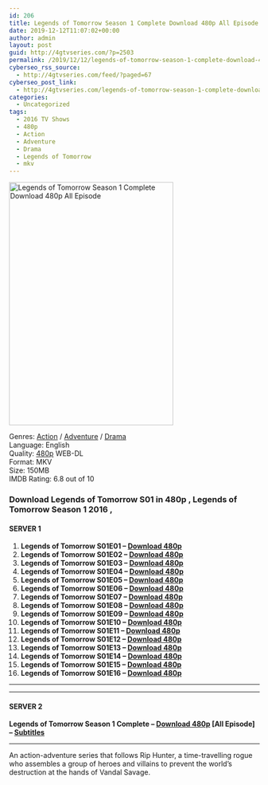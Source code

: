 ```yaml
---
id: 206
title: Legends of Tomorrow Season 1 Complete Download 480p All Episode
date: 2019-12-12T11:07:02+00:00
author: admin
layout: post
guid: http://4gtvseries.com/?p=2503
permalink: /2019/12/12/legends-of-tomorrow-season-1-complete-download-480p-all-episode/
cyberseo_rss_source:
  - http://4gtvseries.com/feed/?paged=67
cyberseo_post_link:
  - http://4gtvseries.com/legends-of-tomorrow-season-1-complete-download-480p-all-episode/
categories:
  - Uncategorized
tags:
  - 2016 TV Shows
  - 480p
  - Action
  - Adventure
  - Drama
  - Legends of Tomorrow
  - mkv
---
```

<img loading="lazy" class="aligncenter" src="https://1.bp.blogspot.com/-xZjY2NFEo4M/XfIdmOpQz_I/AAAAAAAAAcE/u4ct6PC1RT8DJmjBhhlnknSKFM54ePusgCK4BGAYYCw/s1600/Legends%2Bof%2BTomorrow%2BSeason%2B1.png" alt="Legends of Tomorrow Season 1 Complete Download 480p All Episode" width="330" height="488" />

Genres:&nbsp;<a href="http://4gtvseries.com/tag/action/" data-wpel-link="internal">Action</a>&nbsp;/&nbsp;<a href="http://4gtvseries.com/tag/adventure/" data-wpel-link="internal">Adventure</a>&nbsp;/&nbsp;<a href="http://4gtvseries.com/tag/drama/" data-wpel-link="internal">Drama</a>  
Language: English  
Quality:&nbsp;<a href="http://4gtvseries.com/tag/480p/" data-wpel-link="internal">480p</a> WEB-DL  
Format: MKV  
Size: 150MB  
IMDB Rating: 6.8 out of 10

### **Download Legends of Tomorrow S01 in 480p , Legends of Tomorrow Season 1 2016 ,&nbsp;**

#### <span><strong>SERVER 1</strong></span>

  1. **Legends of Tomorrow S01E01 – <a href="http://slink.dl480p.xyz/MDgEoB" data-wpel-link="external" target="_blank" rel="nofollow external noopener noreferrer" class="wpel-icon-left"><i class="wpel-icon fa fa-download" aria-hidden="true"></i>Download 480p</a>**
  2. **Legends of Tomorrow S01E02 – <a href="http://slink.dl480p.xyz/iBS6SwBj" data-wpel-link="external" target="_blank" rel="nofollow external noopener noreferrer" class="wpel-icon-left"><i class="wpel-icon fa fa-download" aria-hidden="true"></i>Download 480p</a>**
  3. **Legends of Tomorrow S01E03 – <a href="http://slink.dl480p.xyz/RCSp3z4v" data-wpel-link="external" target="_blank" rel="nofollow external noopener noreferrer" class="wpel-icon-left"><i class="wpel-icon fa fa-download" aria-hidden="true"></i>Download 480p</a>**
  4. **Legends of Tomorrow S01E04 – <a href="http://slink.dl480p.xyz/KKGx" data-wpel-link="external" target="_blank" rel="nofollow external noopener noreferrer" class="wpel-icon-left"><i class="wpel-icon fa fa-download" aria-hidden="true"></i>Download 480p</a>**
  5. **Legends of Tomorrow S01E05 – <a href="http://slink.dl480p.xyz/yzP7IgsB" data-wpel-link="external" target="_blank" rel="nofollow external noopener noreferrer" class="wpel-icon-left"><i class="wpel-icon fa fa-download" aria-hidden="true"></i>Download 480p</a>**
  6. **Legends of Tomorrow S01E06 – <a href="http://slink.dl480p.xyz/2ZT3fvQ" data-wpel-link="external" target="_blank" rel="nofollow external noopener noreferrer" class="wpel-icon-left"><i class="wpel-icon fa fa-download" aria-hidden="true"></i>Download 480p</a>**
  7. **Legends of Tomorrow S01E07 – <a href="http://slink.dl480p.xyz/O3gxE" data-wpel-link="external" target="_blank" rel="nofollow external noopener noreferrer" class="wpel-icon-left"><i class="wpel-icon fa fa-download" aria-hidden="true"></i>Download 480p</a>**
  8. **Legends of Tomorrow S01E08 – <a href="http://slink.dl480p.xyz/YFRXN7h" data-wpel-link="external" target="_blank" rel="nofollow external noopener noreferrer" class="wpel-icon-left"><i class="wpel-icon fa fa-download" aria-hidden="true"></i>Download 480p</a>**
  9. **Legends of Tomorrow S01E09 – <a href="http://slink.dl480p.xyz/1HaPC" data-wpel-link="external" target="_blank" rel="nofollow external noopener noreferrer" class="wpel-icon-left"><i class="wpel-icon fa fa-download" aria-hidden="true"></i>Download 480p</a>**
 10. **Legends of Tomorrow S01E10 – <a href="http://slink.dl480p.xyz/Ohq5ejB" data-wpel-link="external" target="_blank" rel="nofollow external noopener noreferrer" class="wpel-icon-left"><i class="wpel-icon fa fa-download" aria-hidden="true"></i>Download 480p</a>**
 11. **Legends of Tomorrow S01E11 – <a href="http://slink.dl480p.xyz/0I8B" data-wpel-link="external" target="_blank" rel="nofollow external noopener noreferrer" class="wpel-icon-left"><i class="wpel-icon fa fa-download" aria-hidden="true"></i>Download 480p</a>**
 12. **Legends of Tomorrow S01E12 – <a href="http://slink.dl480p.xyz/WHWKt" data-wpel-link="external" target="_blank" rel="nofollow external noopener noreferrer" class="wpel-icon-left"><i class="wpel-icon fa fa-download" aria-hidden="true"></i>Download 480p</a>**
 13. **Legends of Tomorrow S01E13 – <a href="http://slink.dl480p.xyz/Vik4kO" data-wpel-link="external" target="_blank" rel="nofollow external noopener noreferrer" class="wpel-icon-left"><i class="wpel-icon fa fa-download" aria-hidden="true"></i>Download 480p</a>**
 14. **Legends of Tomorrow S01E14 – <a href="http://slink.dl480p.xyz/pwDPqgE" data-wpel-link="external" target="_blank" rel="nofollow external noopener noreferrer" class="wpel-icon-left"><i class="wpel-icon fa fa-download" aria-hidden="true"></i>Download 480p</a>**
 15. **Legends of Tomorrow S01E15 – <a href="http://slink.dl480p.xyz/Nv4EzJ" data-wpel-link="external" target="_blank" rel="nofollow external noopener noreferrer" class="wpel-icon-left"><i class="wpel-icon fa fa-download" aria-hidden="true"></i>Download 480p</a>**
 16. **Legends of Tomorrow S01E16 – <a href="http://slink.dl480p.xyz/mLnI" data-wpel-link="external" target="_blank" rel="nofollow external noopener noreferrer" class="wpel-icon-left"><i class="wpel-icon fa fa-download" aria-hidden="true"></i>Download 480p</a>**

* * *

* * *

#### <span><strong>SERVER 2</strong></span>

**Legends of Tomorrow Season 1 Complete – <a href="http://dl480p.xyz/2574/" data-wpel-link="external" target="_blank" rel="nofollow external noopener noreferrer" class="wpel-icon-left"><i class="wpel-icon fa fa-download" aria-hidden="true"></i>Download 480p</a> [All Episode] – <a href="https://subscene.com/subtitles/dcs-legends-of-tomorrow-first-season" data-wpel-link="external" target="_blank" rel="nofollow external noopener noreferrer" class="wpel-icon-left"><i class="wpel-icon fa fa-download" aria-hidden="true"></i>Subtitles</a>**

* * *

An action-adventure series that follows Rip Hunter, a time-travelling rogue who assembles a group of heroes and villains to prevent the world’s destruction at the hands of Vandal Savage.

<div align="center">
</div>